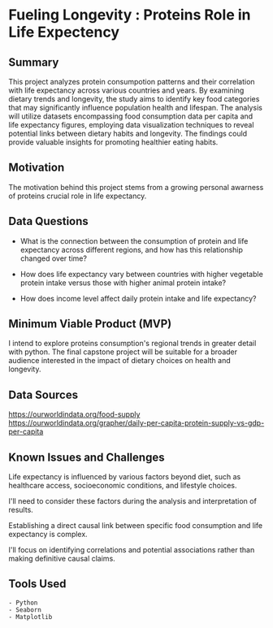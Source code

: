 <h1>Fueling Longevity : Proteins Role in Life Expectency </h1>

<h2>Summary</h2>

This project analyzes protein consumpotion patterns and their correlation with life expectancy across various countries and years. By examining dietary trends and longevity, the study aims to identify key food categories that may significantly influence population health and lifespan. The analysis will utilize datasets encompassing food consumption data per capita and life expectancy figures, employing data visualization techniques to reveal potential links between dietary habits and longevity. The findings could provide valuable insights for promoting healthier eating habits.


<h2>Motivation</h2>
The motivation behind this project stems from a growing personal awarness of proteins crucial role in life expectancy. 

<h2>Data Questions</h2>

- What is the connection between the consumption of protein and life expectancy across different regions, and how has this relationship changed over time?

- How does life expectancy vary between countries with higher vegetable protein intake versus those with higher animal protein intake?

- How does income level affect daily protein intake and life expectancy?




<h2>Minimum Viable Product (MVP)</h2>
I intend to explore proteins consumption's regional trends in greater detail with python. The final capstone project will be suitable for a broader audience interested in the impact of dietary choices on health and longevity.

<h2>Data Sources</h2>

https://ourworldindata.org/food-supply
https://ourworldindata.org/grapher/daily-per-capita-protein-supply-vs-gdp-per-capita


<h2>Known Issues and Challenges</h2>


Life expectancy is influenced by various factors beyond diet, such as healthcare access, socioeconomic conditions, and lifestyle choices. 

I'll need to consider these factors during the analysis and interpretation of results.

Establishing a direct causal link between specific food consumption and life expectancy is complex.

 I'll focus on identifying correlations and potential associations rather than making definitive causal claims.



 <h2> Tools Used </h2>
    
    - Python 
    - Seaborn
    - Matplotlib
    

